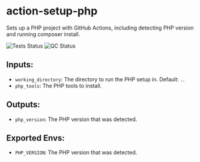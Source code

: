 # action-setup-php

Sets up a PHP project with GitHub Actions, including detecting PHP version and running composer install.

![Tests Status](https://img.shields.io/github/actions/workflow/status/benzine-framework/action-setup-php/test.yml?logo=github&label=Tests)
![QC Status](https://img.shields.io/github/actions/workflow/status/benzine-framework/action-setup-php/trunk.check.yml?logo=github&label=QC)

## Inputs:

- `working_directory`: The directory to run the PHP setup in. Default: `.`.
- `php_tools`: The PHP tools to install.

## Outputs:

- `php_version`: The PHP version that was detected.

## Exported Envs:

- `PHP_VERSION`: The PHP version that was detected.
